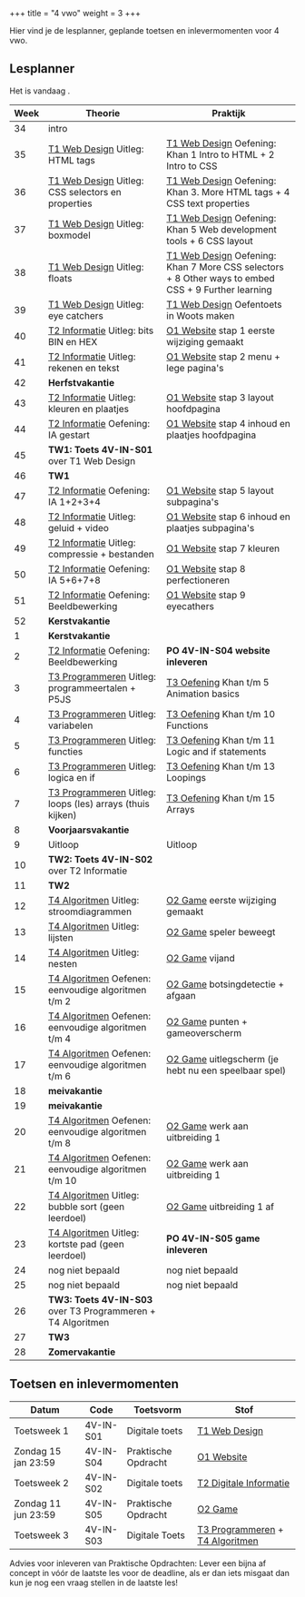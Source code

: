 +++
title = "4 vwo"
weight = 3
+++

Hier vind je de lesplanner, geplande toetsen en inlevermomenten voor 4 vwo.

<!--more-->

## Lesplanner

<!-- 
Tip voor het maken van nieuwe lesplanners:
Maak een bronbestand in Excel
Knip en plak de juiste kolommen naar een editor
Vervang tab door | (kan in texteditor maar ook in Word: knip en plak een tab in het zoeken veld en type | in vervangen veld)
Knip en plak het resultaat hieronder
-->

<!-- Zet de huidige datum en weeknummer op de pagina -->
Het is vandaag <span id="vandaag"></span>.
<script type="text/javascript" src="https://cdn.jsdelivr.net/npm/luxon@3.0.1/build/global/luxon.min.js"></script>
<script>
/* source: https://stackoverflow.com/questions/6117814/get-week-of-year-in-javascript-like-in-php */
function getWeekNumber(d) {
    // Copy date so don't modify original
    d = new Date(Date.UTC(d.getFullYear(), d.getMonth(), d.getDate()));
    // Set to nearest Thursday: current date + 4 - current day number
    // Make Sunday's day number 7
    d.setUTCDate(d.getUTCDate() + 4 - (d.getUTCDay()||7));
    // Get first day of year
    var yearStart = new Date(Date.UTC(d.getUTCFullYear(),0,1));
    // Calculate full weeks to nearest Thursday
    var weekNo = Math.ceil(( ( (d - yearStart) / 86400000) + 1)/7);
    // Return array of year and week number
    return [weekNo];
}
const days =["zondag", "maandag", "dinsdag", "woensdag", "donderdag", "vrijdag", "zaterdag"];
const months =["januari","februari","maart","april","mei","juni","juli","augustus","september","oktober","november","december"]
const date = new Date();
document.getElementById("vandaag").innerHTML = `${days[date.getDay()]} ${date.getDate()} ${months[date.getMonth()]} ${date.getFullYear()}, week ${getWeekNumber(date)}`;
console.log("done");
</script>

Week|Theorie|Praktijk
--|--|--
34|intro|
35|[T1 Web Design](/theorie/webdesign/) Uitleg: HTML tags|[T1 Web Design](/theorie/webdesign/) Oefening: Khan 1 Intro to HTML + 2 Intro to CSS
36|[T1 Web Design](/theorie/webdesign/) Uitleg: CSS selectors en properties|[T1 Web Design](/theorie/webdesign/) Oefening: Khan 3. More HTML tags + 4 CSS text properties
37|[T1 Web Design](/theorie/webdesign/) Uitleg: boxmodel|[T1 Web Design](/theorie/webdesign/) Oefening: Khan 5 Web development tools + 6 CSS layout
38|[T1 Web Design](/theorie/webdesign/) Uitleg: floats|[T1 Web Design](/theorie/webdesign/) Oefening: Khan 7 More CSS selectors + 8 Other ways to embed CSS + 9 Further learning
39|[T1 Web Design](/theorie/webdesign/) Uitleg: eye catchers|[T1 Web Design](/theorie/webdesign/) Oefentoets in Woots maken
40|[T2 Informatie](/theorie/informatie/) Uitleg: bits BIN en HEX|[O1 Website](/opdrachten/website/) stap 1 eerste wijziging gemaakt
41|[T2 Informatie](/theorie/informatie/) Uitleg: rekenen en tekst|[O1 Website](/opdrachten/website/) stap 2 menu + lege pagina's
42|**Herfstvakantie**|
43|[T2 Informatie](/theorie/informatie/) Uitleg: kleuren en plaatjes|[O1 Website](/opdrachten/website/) stap 3 layout hoofdpagina
44|[T2 Informatie](/theorie/informatie/) Oefening: IA gestart|[O1 Website](/opdrachten/website/) stap 4 inhoud en plaatjes hoofdpagina
45|**TW1: Toets 4V-IN-S01** over T1 Web Design|
46|**TW1**|
47|[T2 Informatie](/theorie/informatie/) Oefening: IA 1+2+3+4|[O1 Website](/opdrachten/website/) stap 5 layout subpagina's
48|[T2 Informatie](/theorie/informatie/) Uitleg: geluid + video|[O1 Website](/opdrachten/website/) stap 6 inhoud en plaatjes subpagina's
49|[T2 Informatie](/theorie/informatie/) Uitleg: compressie + bestanden| [O1 Website](/opdrachten/website/) stap 7 kleuren
50|[T2 Informatie](/theorie/informatie/) Oefening: IA 5+6+7+8| [O1 Website](/opdrachten/website/) stap 8 perfectioneren
51|[T2 Informatie](/theorie/informatie/) Oefening: Beeldbewerking|[O1 Website](/opdrachten/website/) stap 9 eyecathers
52|**Kerstvakantie**|
1|**Kerstvakantie**|
2|[T2 Informatie](/theorie/informatie/) Oefening: Beeldbewerking|**PO 4V-IN-S04 website inleveren**
3|[T3 Programmeren](/theorie/programmeren/) Uitleg: programmeertalen + P5JS|[T3 Oefening](/theorie/programmeren/) Khan t/m 5 Animation basics
4|[T3 Programmeren](/theorie/programmeren/) Uitleg: variabelen|[T3 Oefening](/theorie/programmeren/) Khan t/m 10 Functions
5|[T3 Programmeren](/theorie/programmeren/) Uitleg: functies|[T3 Oefening](/theorie/programmeren/) Khan t/m 11 Logic and if statements
6|[T3 Programmeren](/theorie/programmeren/) Uitleg: logica en if|[T3 Oefening](/theorie/programmeren/) Khan t/m 13 Loopings
7|[T3 Programmeren](/theorie/programmeren/) Uitleg: loops (les) arrays (thuis kijken)|[T3 Oefening](/theorie/programmeren/) Khan t/m 15 Arrays
8|**Voorjaarsvakantie**|
9|Uitloop|Uitloop
10|**TW2: Toets 4V-IN-S02** over T2 Informatie|
11|**TW2**|
12|[T4 Algoritmen](/theorie/algoritmen/) Uitleg: stroomdiagrammen|[O2 Game](/opdrachten/game/) eerste wijziging gemaakt
13|[T4 Algoritmen](/theorie/algoritmen/) Uitleg: lijsten|[O2 Game](/opdrachten/game/) speler beweegt
14|[T4 Algoritmen](/theorie/algoritmen/) Uitleg: nesten|[O2 Game](/opdrachten/game/) vijand
15|[T4 Algoritmen](/theorie/algoritmen/) Oefenen: eenvoudige algoritmen t/m 2|[O2 Game](/opdrachten/game/) botsingdetectie + afgaan
16|[T4 Algoritmen](/theorie/algoritmen/) Oefenen: eenvoudige algoritmen t/m 4|[O2 Game](/opdrachten/game/) punten + gameoverscherm
17|[T4 Algoritmen](/theorie/algoritmen/) Oefenen: eenvoudige algoritmen t/m 6|[O2 Game](/opdrachten/game/) uitlegscherm (je hebt nu een speelbaar spel)
18|**meivakantie**|
19|**meivakantie**|
20|[T4 Algoritmen](/theorie/algoritmen/) Oefenen: eenvoudige algoritmen t/m 8|[O2 Game](/opdrachten/game/) werk aan uitbreiding 1
21|[T4 Algoritmen](/theorie/algoritmen/) Oefenen: eenvoudige algoritmen t/m 10|[O2 Game](/opdrachten/game/) werk aan uitbreiding 1
22|[T4 Algoritmen](/theorie/algoritmen/) Uitleg: bubble sort (geen leerdoel)|[O2 Game](/opdrachten/game/) uitbreiding 1 af
23|[T4 Algoritmen](/theorie/algoritmen/) Uitleg: kortste pad (geen leerdoel)| **PO 4V-IN-S05 game inleveren**
24|nog niet bepaald|nog niet bepaald
25|nog niet bepaald|nog niet bepaald
26|**TW3: Toets 4V-IN-S03** over T3 Programmeren + T4 Algoritmen|
27|**TW3**|
28|**Zomervakantie**|

## Toetsen en inlevermomenten

Datum        | Code     | Toetsvorm      | Stof
-------------|----------|----------------|-----
 Toetsweek 1 |4V-IN-S01 | Digitale toets | [T1 Web Design](/theorie/webdesign/#leerdoelen)
 Zondag 15 jan 23:59|4V-IN-S04 | Praktische Opdracht | [O1 Website](/opdrachten/website/)
 Toetsweek 2 |4V-IN-S02 | Digitale toets | [T2 Digitale Informatie](/theorie/informatie/#leerdoelen) 
 Zondag 11 jun 23:59|4V-IN-S05 | Praktische Opdracht | [O2 Game](/opdrachten/game/)
 Toetsweek 3 |4V-IN-S03 | Digitale Toets | [T3 Programmeren](/theorie/programmeren/#leerdoelen) + [T4 Algoritmen](/theorie/algoritmen/#leerdoelen) 

Advies voor inleveren van Praktische Opdrachten: Lever een bijna af concept in vóór de laatste les voor de deadline, als er dan iets misgaat dan kun je nog een vraag stellen in de laatste les!


